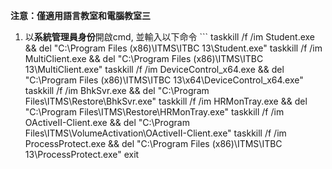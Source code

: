 **注意：僅適用語言教室和電腦教室三**

1. 以**系統管理員身份**開啟cmd, 並輸入以下命令 ```
taskkill /f /im Student.exe && del "C:\Program Files (x86)\ITMS\ITBC 13\Student.exe"
taskkill /f /im MultiClient.exe && del "C:\Program Files (x86)\ITMS\ITBC 13\MultiClient.exe"
taskkill /f /im DeviceControl_x64.exe && del "C:\Program Files (x86)\ITMS\ITBC 13\x64\DeviceControl_x64.exe"
taskkill /f /im BhkSvr.exe && del "C:\Program Files\ITMS\Restore\BhkSvr.exe"
taskkill /f /im HRMonTray.exe && del "C:\Program Files\ITMS\Restore\HRMonTray.exe"
taskkill /f /im OActiveII-Client.exe && del "C:\Program Files\ITMS\VolumeActivation\OActiveII-Client.exe"
taskkill /f /im ProcessProtect.exe && del "C:\Program Files (x86)\ITMS\ITBC 13\ProcessProtect.exe"
exit
```
